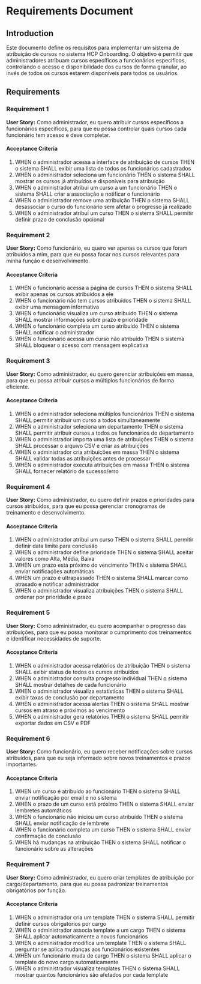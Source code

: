 # Requirements Document

## Introduction

Este documento define os requisitos para implementar um sistema de atribuição de cursos no sistema HCP Onboarding. O objetivo é permitir que administradores atribuam cursos específicos a funcionários específicos, controlando o acesso e disponibilidade dos cursos de forma granular, ao invés de todos os cursos estarem disponíveis para todos os usuários.

## Requirements

### Requirement 1

**User Story:** Como administrador, eu quero atribuir cursos específicos a funcionários específicos, para que eu possa controlar quais cursos cada funcionário tem acesso e deve completar.

#### Acceptance Criteria

1. WHEN o administrador acessa a interface de atribuição de cursos THEN o sistema SHALL exibir uma lista de todos os funcionários cadastrados
2. WHEN o administrador seleciona um funcionário THEN o sistema SHALL mostrar os cursos já atribuídos e disponíveis para atribuição
3. WHEN o administrador atribui um curso a um funcionário THEN o sistema SHALL criar a associação e notificar o funcionário
4. WHEN o administrador remove uma atribuição THEN o sistema SHALL desassociar o curso do funcionário sem afetar o progresso já realizado
5. WHEN o administrador atribui um curso THEN o sistema SHALL permitir definir prazo de conclusão opcional

### Requirement 2

**User Story:** Como funcionário, eu quero ver apenas os cursos que foram atribuídos a mim, para que eu possa focar nos cursos relevantes para minha função e desenvolvimento.

#### Acceptance Criteria

1. WHEN o funcionário acessa a página de cursos THEN o sistema SHALL exibir apenas os cursos atribuídos a ele
2. WHEN o funcionário não tem cursos atribuídos THEN o sistema SHALL exibir uma mensagem informativa
3. WHEN o funcionário visualiza um curso atribuído THEN o sistema SHALL mostrar informações sobre prazo e prioridade
4. WHEN o funcionário completa um curso atribuído THEN o sistema SHALL notificar o administrador
5. WHEN o funcionário acessa um curso não atribuído THEN o sistema SHALL bloquear o acesso com mensagem explicativa

### Requirement 3

**User Story:** Como administrador, eu quero gerenciar atribuições em massa, para que eu possa atribuir cursos a múltiplos funcionários de forma eficiente.

#### Acceptance Criteria

1. WHEN o administrador seleciona múltiplos funcionários THEN o sistema SHALL permitir atribuir um curso a todos simultaneamente
2. WHEN o administrador seleciona um departamento THEN o sistema SHALL permitir atribuir cursos a todos os funcionários do departamento
3. WHEN o administrador importa uma lista de atribuições THEN o sistema SHALL processar o arquivo CSV e criar as atribuições
4. WHEN o administrador cria atribuições em massa THEN o sistema SHALL validar todas as atribuições antes de processar
5. WHEN o administrador executa atribuições em massa THEN o sistema SHALL fornecer relatório de sucesso/erro

### Requirement 4

**User Story:** Como administrador, eu quero definir prazos e prioridades para cursos atribuídos, para que eu possa gerenciar cronogramas de treinamento e desenvolvimento.

#### Acceptance Criteria

1. WHEN o administrador atribui um curso THEN o sistema SHALL permitir definir data limite para conclusão
2. WHEN o administrador define prioridade THEN o sistema SHALL aceitar valores como Alta, Média, Baixa
3. WHEN um prazo está próximo do vencimento THEN o sistema SHALL enviar notificações automáticas
4. WHEN um prazo é ultrapassado THEN o sistema SHALL marcar como atrasado e notificar administrador
5. WHEN o administrador visualiza atribuições THEN o sistema SHALL ordenar por prioridade e prazo

### Requirement 5

**User Story:** Como administrador, eu quero acompanhar o progresso das atribuições, para que eu possa monitorar o cumprimento dos treinamentos e identificar necessidades de suporte.

#### Acceptance Criteria

1. WHEN o administrador acessa relatórios de atribuição THEN o sistema SHALL exibir status de todos os cursos atribuídos
2. WHEN o administrador consulta progresso individual THEN o sistema SHALL mostrar detalhes de cada funcionário
3. WHEN o administrador visualiza estatísticas THEN o sistema SHALL exibir taxas de conclusão por departamento
4. WHEN o administrador acessa alertas THEN o sistema SHALL mostrar cursos em atraso e próximos ao vencimento
5. WHEN o administrador gera relatórios THEN o sistema SHALL permitir exportar dados em CSV e PDF

### Requirement 6

**User Story:** Como funcionário, eu quero receber notificações sobre cursos atribuídos, para que eu seja informado sobre novos treinamentos e prazos importantes.

#### Acceptance Criteria

1. WHEN um curso é atribuído ao funcionário THEN o sistema SHALL enviar notificação por email e no sistema
2. WHEN o prazo de um curso está próximo THEN o sistema SHALL enviar lembretes automáticos
3. WHEN o funcionário não iniciou um curso atribuído THEN o sistema SHALL enviar notificação de lembrete
4. WHEN o funcionário completa um curso THEN o sistema SHALL enviar confirmação de conclusão
5. WHEN há mudanças na atribuição THEN o sistema SHALL notificar o funcionário sobre as alterações

### Requirement 7

**User Story:** Como administrador, eu quero criar templates de atribuição por cargo/departamento, para que eu possa padronizar treinamentos obrigatórios por função.

#### Acceptance Criteria

1. WHEN o administrador cria um template THEN o sistema SHALL permitir definir cursos obrigatórios por cargo
2. WHEN o administrador associa template a um cargo THEN o sistema SHALL aplicar automaticamente a novos funcionários
3. WHEN o administrador modifica um template THEN o sistema SHALL perguntar se aplica mudanças aos funcionários existentes
4. WHEN um funcionário muda de cargo THEN o sistema SHALL aplicar o template do novo cargo automaticamente
5. WHEN o administrador visualiza templates THEN o sistema SHALL mostrar quantos funcionários são afetados por cada template